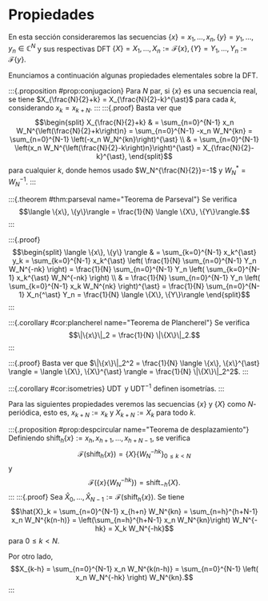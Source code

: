 # Propiedades

En esta sección consideraremos las secuencias $\{x\} = x_1, \dots, x_n, \{y\} = y_1, \dots, y_n \in \mathbb{C}^N$ y sus respectivas DFT $\{X\} = X_1, \dots, X_n := \mathcal{F}\{x\}, \{Y\} = Y_1, \dots, Y_n := \mathcal{F}\{y\}$.

Enunciamos a continuación algunas propiedades elementales sobre la DFT.

:::{.proposition #prop:conjugacion}
Para $N$ par, si $\{x\}$ es una secuencia real, se tiene $X_{\frac{N}{2}+k} = X_{\frac{N}{2}-k}^{\ast}$ para cada $k$, considerando $x_k = x_{k+N}$.
:::
:::{.proof}
Basta ver que
$$\begin{split}
X_{\frac{N}{2}+k} & = \sum_{n=0}^{N-1} x_n W_N^{\left(\frac{N}{2}+k\right)n} = \sum_{n=0}^{N-1} -x_n W_N^{kn} = \sum_{n=0}^{N-1} \left(-x_n W_N^{kn}\right)^{\ast} \\
& = \sum_{n=0}^{N-1} \left(x_n W_N^{\left(\frac{N}{2}-k\right)n}\right)^{\ast} = X_{\frac{N}{2}-k}^{\ast},
\end{split}$$
para cualquier $k$, donde hemos usado $W_N^{\frac{N}{2}}=-1$ y $W_N^{\ast} = W_N^{-1}$.
:::

:::{.theorem #thm:parseval name="Teorema de Parseval"}
Se verifica
$$\langle \{x\}, \{y\}\rangle = \frac{1}{N} \langle \{X\}, \{Y\}\rangle.$$
:::

:::{.proof}
$$\begin{split}
\langle \{x\}, \{y\} \rangle & = \sum_{k=0}^{N-1} x_k^{\ast} y_k = \sum_{k=0}^{N-1} x_k^{\ast} \left( \frac{1}{N} \sum_{n=0}^{N-1} Y_n W_N^{-nk} \right) = \frac{1}{N} \sum_{n=0}^{N-1} Y_n \left( \sum_{k=0}^{N-1} x_k^{\ast}  W_N^{-nk} \right) \\
& = \frac{1}{N} \sum_{n=0}^{N-1} Y_n \left( \sum_{k=0}^{N-1} x_k W_N^{nk} \right)^{\ast} = \frac{1}{N} \sum_{n=0}^{N-1} X_n{^\ast} Y_n = \frac{1}{N} \langle \{X\}, \{Y\}\rangle
\end{split}$$
:::

:::{.corollary #cor:plancherel name="Teorema de Plancherel"}
Se verifica
$$\|\{x\}\|_2 = \frac{1}{N} \|\{X\}\|_2.$$
:::

:::{.proof}
Basta ver que $\|\{x\}\|_2^2 = \frac{1}{N} \langle \{x\}, \{x\}^{\ast} \rangle = \langle \{X\}, \{X\}^{\ast} \rangle = \frac{1}{N} \|\{X\}\|_2^2$.
:::

:::{.corollary #cor:isometries}
$\operatorname{UDT}$ y $\operatorname{UDT}^{-1}$ definen isometrías.
:::

Para las siguientes propiedades veremos las secuencias $\{x\}$ y $\{X\}$ como $N$-periódica, esto es, $x_{k+N}:=x_k$ y $X_{k+N}:=X_k$ para todo $k$.

:::{.proposition #prop:despcircular name="Teorema de desplazamiento"}
Definiendo $\operatorname{shift}_h\{x\}:=x_h, x_{h+1}, \dots, x_{h+N-1}$, se verifica
$$\mathcal{F}(\operatorname{shift}_h\{x\})=\{X\} \{W_N^{-hk}\}_{0 \leq k < N}$$
y
$$\mathcal{F}(\{x\} \{W_N^{-hk}\}) = \operatorname{shift}_{-h}\{X\}.$$
:::
:::{.proof}
Sea $\hat{X}_0, \dots, \hat{X}_{N-1} := \mathcal{F}(\operatorname{shift}_h\{x\})$. Se tiene
$$\hat{X}_k = \sum_{n=0}^{N-1} x_{h+n} W_N^{kn} = \sum_{n=h}^{h+N-1} x_n W_N^{k(n-h)} =  \left(\sum_{n=h}^{h+N-1} x_n W_N^{kn}\right) W_N^{-hk} = X_k W_N^{-hk}$$
para $0 \leq k < N$.

Por otro lado,
$$X_{k-h} = \sum_{n=0}^{N-1} x_n W_N^{k(n-h)} = \sum_{n=0}^{N-1} \left( x_n W_N^{-hk} \right) W_N^{kn}.$$
:::
